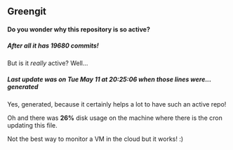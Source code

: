 ## Greengit

#### Do you wonder why this repository is so active?

##### After all it has 19680 commits!

But is it *really* active? Well...

##### Last update was on Tue May 11 at 20:25:06 when those lines were... generated

Yes, generated, because it certainly helps a lot to have such an active repo!

Oh and there was **26%** disk usage on the machine
where there is the cron updating this file.

Not the best way to monitor a VM in the cloud but it works! :)
